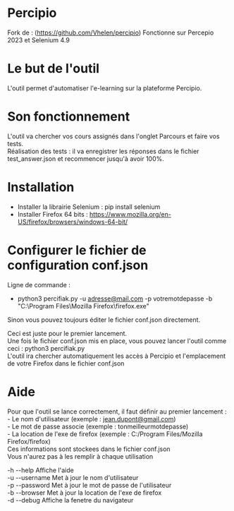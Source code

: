 # Percipio

Fork de : (https://github.com/Vhelen/percipio)
Fonctionne sur Percepio 2023 et Selenium 4.9

# Le but de l'outil
L'outil permet d'automatiser l'e-learning sur la plateforme Percipio.  

# Son fonctionnement
L'outil va chercher vos cours assignés dans l'onglet Parcours et faire vos tests.  
Réalisation des tests : il va enregistrer les réponses dans le fichier test_answer.json et recommencer jusqu'à avoir 100%.  

# Installation
- Installer la librairie Selenium : pip install selenium  
- Installer Firefox 64 bits : https://www.mozilla.org/en-US/firefox/browsers/windows-64-bit/  

# Configurer le fichier de configuration conf.json
Ligne de commande :  
- python3 percifiak.py -u adresse@mail.com -p votremotdepasse -b "C:\Program Files\Mozilla Firefox\firefox.exe"  

Sinon vous pouvez toujours éditer le fichier conf.json directement.  

Ceci est juste pour le premier lancement.  
Une fois le fichier conf.json mis en place, vous pouvez lancer l'outil comme ceci : python3 percifiak.py  
L'outil ira chercher automatiquement les accès à Percipio et l'emplacement de votre Firefox dans le fichier conf.json  

# Aide
Pour que l'outil se lance correctement, il faut définir au premier lancement :  
     - Le nom d'utilisateur (exemple : jean.dupont@gmail.com)  
     - Le mot de passe associe (exemple : tonmeilleurmotdepasse)  
     - La location de l'exe de firefox (exemple : C:/Program Files/Mozilla Firefox/firefox)  
Ces informations sont stockees dans le fichier conf.json  
Vous n'aurez pas à les remplir à chaque utilisation  
  
-h --help Affiche l'aide  
-u --username Met à jour le nom d'utilisateur  
-p --password Met à jour le mot de passe de l'utilisateur  
-b --browser Met à jour la location de l'exe de firefox  
-d --debug Affiche la fenetre du navigateur  

